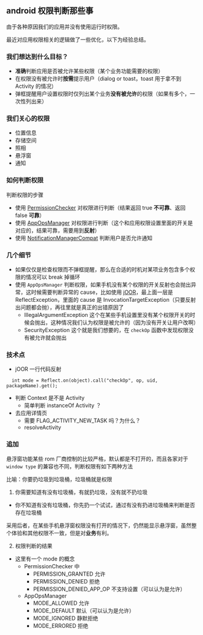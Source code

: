 ## android 权限判断那些事

由于各种原因我们的应用并没有使用运行时权限。

最近对应用权限相关的逻辑做了一些优化，以下为经验总结。

### 我们想达到什么目标？
- **准确**判断应用是否被允许某些权限（某个业务功能需要的权限）
- 在权限没有被允许时**按需**提示用户（dialog or toast，toast 用于拿不到 Activity 的情况）
- 弹框提醒用户设置权限时仅列出某个业务**没有被允许**的权限（如果有多个，一次性列出来）

### 我们关心的权限
- 位置信息
- 存储空间
- 照相
- 悬浮窗
- 通知

### 如何判断权限
判断权限的步骤

- 使用 [PermissionChecker](https://developer.android.com/reference/android/support/v4/content/PermissionChecker.html) 对权限进行判断（结果返回 true **不可靠**、返回 false **可靠**）
- 使用 [AppOpsManager](https://developer.android.com/reference/android/app/AppOpsManager.html) 对权限进行判断（这个和应用权限设置里面的开关是对应的，结果可靠，需要用到**反射**）
- 使用 [NotificationManagerCompat](https://developer.android.com/reference/android/support/v4/app/NotificationManagerCompat.html) 判断用户是否允许通知

### 几个细节
- 如果仅仅是检查权限而不弹框提醒，那么在合适的时机对某项业务包含多个权限的情况可以 break 掉循环
- 使用 `AppOpsManager` 判断权限，如果手机没有某个权限的开关反射也会抛出异常，这时候需要判断异常的 cause，比如使用 [jOOR](https://github.com/jOOQ/jOOR)，最上面一层是 ReflectException，里面的 cause 是 InvocationTargetException（只要反射出问题都会抛），再往里就是真正的出错原因了
	- IllegalArgumentException 这个在某些手机设置里没有某个权限开关的时候会抛出，这种情况我们认为权限是被允许的（因为没有开关让用户改啊）
	- SecurityException 这个就是我们想要的，在 `checkOp` 函数中发现权限没有被允许就会抛出

### 技术点
- jOOR 一行代码反射
```
  int mode = Reflect.on(object).call("checkOp", op, uid, packageName).get();
```
- 判断 Context 是不是 Activity
	- 简单判断 instanceOf Activity ？
- 去应用详情页
	- 需要 FLAG\_ACTIVITY\_NEW\_TASK 吗？为什么？
	- resolveActivity

### 追加
悬浮窗功能某些 rom 厂商控制的比较严格，默认都是不打开的，而且各家对于 `window type` 的兼容也不同，判断权限有如下两种方法

比喻：你要扔垃圾到垃圾桶，垃圾桶就是权限

1. 你需要知道有没有垃圾桶，有就扔垃圾，没有就不扔垃圾
- 你不知道有没有垃圾桶，你先扔一个试试，通过有没有扔进垃圾桶来判断是否存在垃圾桶

采用后者，在某些手机悬浮窗权限没有打开的情况下，仍然能显示悬浮窗，虽然整个体验和其他权限不一致，但是对**业务**有利。

2. 权限判断的结果
- 这里有一个 mode 的概念
	- PermissionChecker 中
		- PERMISSION_GRANTED 允许
		- PERMISSION_DENIED 拒绝
		- PERMISSION_DENIED_APP_OP 不支持设置（可以认为是允许）
	- AppOpsManager
		- MODE_ALLOWED 允许
		- MODE_DEFAULT 默认（可以认为是允许）
		- MODE_IGNORED 静默拒绝
		- MODE_ERRORED 拒绝